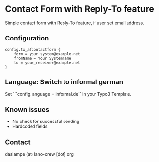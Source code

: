 # Contact Form with Reply-To feature
Simple contact form with Reply-To feature, if user set email address.

## Configuration
```
config.tx_afcontactform {
    form = your_system@example.net
    fromName = Your Systemname
    to = your_receiver@example.net
}
```

## Language: Switch to informal german
Set ```config.language = informal.de`` in your Typo3 Template. 

## Known issues
- No check for successful sending
- Hardcoded fields

## Contact
daslampe (at) lano-crew [dot] org